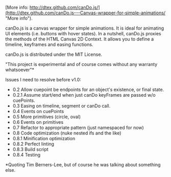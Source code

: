 [More info: http://dtex.github.com/canDo.js/](http://dtex.github.com/canDo.js---Canvas-wrapper-for-simple-animations/ "More info").

canDo.js is a canvas wrapper for simple animations. It is ideal for animating UI elements (i.e. buttons with hover states). In a nutshell, canDo.js proxies the methods of the HTML Canvas 2D Context. It allows you to define a timeline, keyframes and easing functions.

canDo.js is distributed under the MIT License.

"This project is experimental and of course comes without any warranty whatsoever"*

Issues I need to resolve before v1.0:

* 0.2 Allow cuepoint be endpoints for an object's existence, or final state.
* 0.2.1 Assume start/end when just canDo keyFrames are passed w/o cuePoints.
* 0.3 Easing on timeline, segment or canDo call. 
* 0.4 Events on cuePoints
* 0.5 More primitives (circle, oval)
* 0.6 Events on primitives
* 0.7 Refactor to appropriate pattern (just namespaced for now)
* 0.8 Code optimization (nuke nested ifs and the like)
* 0.8.1 Minification optimization
* 0.8.2 Perfect linting
* 0.8.3 Build script
* 0.8.4 Testing

*Quoting Tim Berners-Lee, but of course he was talking about something else.